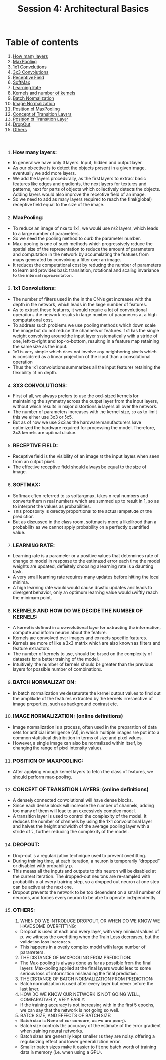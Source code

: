 <br/>
<h1 align="center">Session 4: Architectural Basics</h1>
<br/>

Table of contents
=================
1. [How many layers](#how-many-layers)
2. [MaxPooling](#maxpooling)
3. [1x1 Convolutions](#1x1-Convolutions)
4. [3x3 Convolutions](#3x3-Convolutions)
5. [Receptive Field](#Receptive-field)
6. [SoftMax](#SoftMax)
7. [Learning Rate](#Learning-Rate)
8. [Kernels and number of kernels](#Kernels-and-number-of-kernels)
9. [Batch Normalization](#Batch-Normalization)
10. [Image Normalization](#Image-Normalization)
11. [Position of MaxPooling](#Position-of-MaxPooling)
12. [Concept of Transition Layers](#Concept-of-Transition-Layers)
13. [Position of Transition Layer](#Position-of-Transition-Layer)
14. [DropOut](#DropOut)
15. [Others](#others)

<br/>

1. ### How many layers:

- In general we have only 3 layers. Input, hidden and output layer. 
- As our objective is to detect the objects present in a given image, eventually we add more layers.
- We add the layers procedurally, as the first layers to extract basic features like edges and gradients, the next layers for textures and patterns, next for parts of objects which collectively detects the objects. Adding layers would also improve the receptive field of an image.
- So we need to add as many layers required to reach the final(global) receptive field equal to the size of the image. 

2. ### MaxPooling:
- To reduce an image of nxn to 1x1, we would use n/2 layers, which leads to a large number of parameters. 
- So we need the pooling method to curb the parameter number. 
- Max-pooling is one of such methods which progressively reduce the spatial size of the representation to reduce the amount of parameters and computation in the network by accumulating the features from maps generated by convolving a filter over an image. 
- It reduces the computational cost by reducing the number of parameters to learn and provides basic translation, rotational and scaling invariance to the internal representation.

3. ### 1x1 Convolutions:
- The number of filters used in the in the CNNs get increases with the depth in the network, which leads in the large number of features. 
- As to extract these features, it would require a lot of convolutional operations the network results in large number of parameters at a high computational cost. 
- To address such problems we use pooling methods which down scale the image but do not reduce the channels or features. 1x1 has the single weight convolving around the input layer systematically with a stride of one, left-to-right and top-to-bottom, resulting in a feature map retaining the same size as the input. 
- 1x1 is very simple which does not involve any neighboring pixels which is considered as a linear projection of the input than a convolutional operation. 
- Thus the 1x1 convolutions summarizes all the input features retaining the flexibility of nn depth.

4. ### 3X3 CONVOLUTIONS:
- First of all, we always prefers to use the odd-sized kernels for maintaining the symmetry across the output layer from the input layers, without which results in major distortions in layers all over the network. 
- The number of parameters increases with the kernel size, so as to limit this we either use 3x3 or 5x5.
- But as of now we use 3x3 as the hardware manufacturers have optimized the hardware required for processing the model. Therefore, 3x3 kernels are optimal choice.

5. ### RECEPTIVE FIELD:
- Receptive field is the visibility of an image at the input layers when seen from an output pixel. 
- The effective receptive field should always be equal to the size of image.

6. ### SOFTMAX:
- Softmax often referred to as softargmax, takes n real numbers and converts them n real numbers which are summed up to result in 1, so as to interpret the values as probabilities.
- This probability is directly proportional to the actual amplitude of the prediction.
- But as discussed in the class room, softmax is more a likelihood than a probability as we cannot apply probability on a perfectly quantified value.

7. ### LEARNING RATE:
- Learning rate is a parameter or a positive values that determines rate of change of model in response to the estimated error each time the model weights are updated, definitely  choosing a learning rate is a daunting task. 
- A very small learning rate requires many updates before hitting the local minima. 
- A high learning rate would would cause drastic updates and leads to divergent behavior, only an optimum learning value would swiftly reach the minimum point.

8. ### KERNELS AND HOW DO WE DECIDE THE NUMBER OF KERNELS:
- A kernel is defined in a convolutional layer for extracting the information, compute and inform neuron about the feature. 
- Kernels are convolved over images and extracts specific features. 
- Kernels are more of like a 3x3 matrix which are also known as filters and feature extractors. 
- The number of kernels to use, should be based on the complexity of datasets for a better training of the model. 
- Intuitively, the number of kernels should be greater than the previous layers for possible number of combinations.

9. ### BATCH NORMALIZATION:
- In batch normalization we desaturate the kernel output values to find out the amplitude of the features extracted by the kernels irrespective of image properties, such as background contrast etc.

10. ### IMAGE NORMALIZATION: (online definitions)
- Image normalization is a process, often used in the preparation of data sets for artificial intelligence (AI), in which multiple images are put into a common statistical distribution in terms of size and pixel values. 
- However, a single image can also be normalized within itself, by changing the range of pixel intensity values.

11. ### POSITION OF MAXPOOLING:
- After applying enough kernel layers to fetch the class of features, we should perform max-pooling.

12. ### CONCEPT OF TRANSITION LAYERS: (online definitions)
- A densely connected convolutional will have dense blocks. 
- Since each dense block will increase the number of channels, adding too many of them will lead to an excessively complex model.
- A transition layer is used to control the complexity of the model. It reduces the number of channels by using the 1×1 convolutional layer and halves the height and width of the average pooling layer with a stride of 2, further reducing the complexity of the model.

14. ### DROPOUT:
- Drop-out is a regularization technique used to prevent overfitting. 
- During training time, at each iteration, a neuron is temporarily “dropped” or disabled with probability p. 
- This means all the inputs and outputs to this neuron will be disabled at the current iteration. The dropped-out neurons are re-sampled with probability p at every training step, so a dropped out neuron at one step can be active at the next one.
- Dropout prevents the network to be too dependent on a small number of neurons, and forces every neuron to be able to operate independently.


15. ### OTHERS:
    1. WHEN DO WE INTRODUCE DROPOUT, OR WHEN DO WE KNOW WE HAVE SOME OVERFITTING:
    - Dropout is used at each and every layer, with very minimal values of p. we witness the overfitting when the Train Loss decreases, but the validation loss increases.
    - This happens in a overly complex model with large number of parameters.
    2. THE DISTANCE OF MAXPOOLING FROM PREDICTION:
    - The Max-pooling is always done as far as possible from the final layers. Max-poling applied at the final layers would lead to some serious loss of information misleading the  final prediction.
    3. THE DISTANCE OF BATCH NORMALIZATION FROM PREDICTION:
    - Batch normalization is used after every layer but never before the last layer.
    4. HOW DO WE KNOW OUR NETWORK IS NOT GOING WELL, COMPARATIVELY, VERY EARLY:
    - If the training accuracy is not increasing with in the first 5 epochs, we can say that the network is not going so well.
    5. BATCH SIZE, AND EFFECTS OF BATCH SIZE:
    - Batch size is None of our concern, as we are poor;). 
    - Batch size controls the accuracy of the estimate of the error gradient when training neural networks.
    - Batch sizes are generally kept smaller as they are noisy, offering a regularizing effect and lower generalization error.
    - Smaller batch sizes make it easier to fit one batch worth of training data in memory (i.e. when using a GPU).
